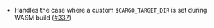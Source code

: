 - Handles the case where a custom `$CARGO_TARGET_DIR` is set during WASM build
  ([#337](https://github.com/anoma/anoma/pull/337))